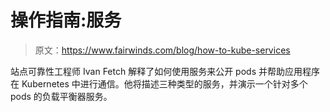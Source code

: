 # 操作指南:服务

> 原文：<https://www.fairwinds.com/blog/how-to-kube-services>

 站点可靠性工程师 Ivan Fetch 解释了如何使用服务来公开 pods 并帮助应用程序在 Kubernetes 中进行通信。他将描述三种类型的服务，并演示一个针对多个 pods 的负载平衡器服务。